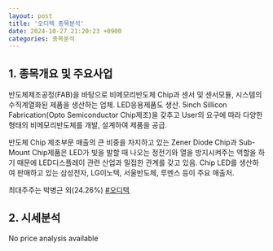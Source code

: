 ```yaml
---
layout: post
title: '오디텍 종목분석'
date: 2024-10-27 21:20:23 +0900
categories: 종목분석
---
```


## 1. 종목개요 및 주요사업

반도체제조공정(FAB)을 바탕으로 비메모리반도체 Chip과 센서 및 센서모듈, 시스템의 수직계열화된 제품을 생산하는 업체. LED응용제품도 생산. 5inch Sillicon Fabrication(Opto Semiconductor Chip제조)을 갖추고 User의 요구에 따라 다양한 형태의 비메모리반도체를 개발, 설계하여 제품을 공급.

반도체 Chip 제조부문 매출의 큰 비중을 차지하고 있는 Zener Diode Chip과 Sub-Mount Chip제품은 LED가 빛을 발할 때 나오는 정전기와 열을 방지시켜주는 역할을 하기 때문에 LED디스플레이 관련 산업과 밀접한 관계를 갖고 있음. Chip LED를 생산하여 판매하고 있는 삼성전자, LG이노텍, 서울반도체, 루멘스 등이 주요 매출처. 

최대주주는 박병근 외(24.26%)
[#오디텍](#)

## 2. 시세분석

No price analysis available
